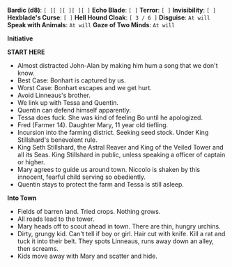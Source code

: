 **Bardic (d8)**: `[ ][ ][ ][ ][ ]`
**Echo Blade**: `[ ]`
**Terror**: `[ ]`
**Invisibility**: `[ ]`
**Hexblade's Curse**: `[ ]`
**Hell Hound Cloak**: `[ 3 / 6 ]`
**Disguise**: `At will`
**Speak with Animals**: `At will`
**Gaze of Two Minds**: `At will`

**Initiative**

**START HERE**
- Almost distracted John-Alan by making him hum a song that we don't know.
- Best Case: Bonhart is captured by us.
- Worst Case: Bonhart escapes and we get hurt.
- Avoid Linneaus's brother.
- We link up with Tessa and Quentin.
- Quentin can defend himself apparently.
- Tessa does fuck. She was kind of feeling Bo until he apologized.
- Fred (Farmer 14). Daughter Mary, 11 year old tiefling.
- Incursion into the farming district. Seeking seed stock. Under King Stillshard's benevolent rule.
- King Seth Stillshard, the Astral Reaver and King of the Veiled Tower and all its Seas. King Stillshard in public, unless speaking a officer of captain or higher.
- Mary agrees to guide us around town. Niccolo is shaken by this innocent, fearful child serving so obediently.
- Quentin stays to protect the farm and Tessa is still asleep.

**Into Town**
- Fields of barren land. Tried crops. Nothing grows.
- All roads lead to the tower.
- Mary heads off to scout ahead in town. There are thin, hungry urchins.
- Dirty, grungy kid. Can't tell if boy or girl. Hair cut with knife. Kill a rat and tuck it into their belt. They spots Linneaus, runs away down an alley, then screams.
- Kids move away with Mary and scatter and hide.